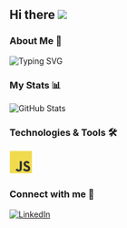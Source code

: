 ## Hi there <img src="https://media.giphy.com/media/hvRJCLFzcasrR4ia7z/giphy.gif" width="25px">

<!--
**tranbinhminh1403/tranbinhminh1403** is a ✨ _special_ ✨ repository because its `README.md` (this file) appears on your GitHub profile.

Here are some ideas to get you started:

- 🔭 I'm currently working on ...
- 🌱 I'm currently learning ...
- 👯 I'm looking to collaborate on ...
- 🤔 I'm looking for help with ...
- 💬 Ask me about ...
- 📫 How to reach me: ...
- 😄 Pronouns: ...
- ⚡ Fun fact: ...
-->

### About Me 🚀
![Typing SVG](https://readme-typing-svg.herokuapp.com?font=Fira+Code&pause=1000&width=435&lines=Full+Stack+Developer;Always+learning+new+things)

### My Stats 📊
![GitHub Stats](https://github-readme-stats.vercel.app/api?username=tranbinhminh1403&show_icons=true&theme=radical)

### Technologies & Tools 🛠️
<p align="left">
<img src="https://raw.githubusercontent.com/devicons/devicon/master/icons/javascript/javascript-original.svg" alt="javascript" width="40" height="40"/>
<!-- Add more technology icons as needed -->
</p>

### Connect with me 🤝
[![LinkedIn](https://img.shields.io/badge/-LinkedIn-blue?style=flat-square&logo=Linkedin&logoColor=white&link=YOUR_LINKEDIN_URL)](YOUR_LINKEDIN_URL)
